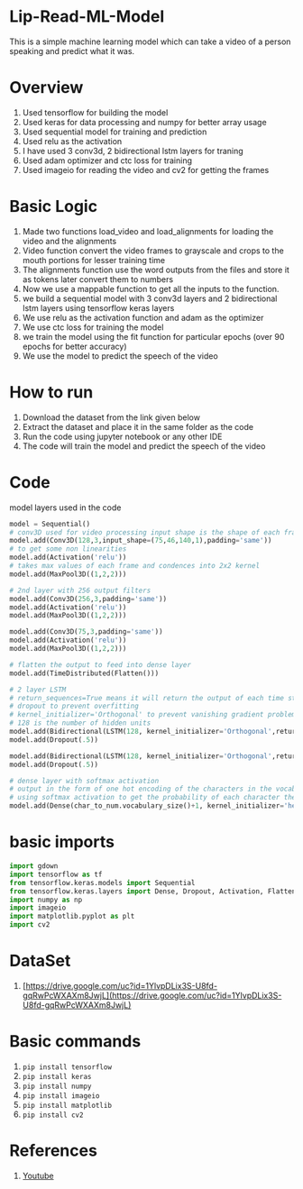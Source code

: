 # Lip-Read-ML-Model

This is a simple machine learning model which can take a video of a person speaking and predict what it was.

# Overview

1. Used tensorflow for building the model
2. Used keras for data processing and numpy for better array usage
3. Used sequential model for training and prediction
4. Used relu as the activation
5. I have used 3 conv3d, 2 bidirectional lstm layers for traning
6. Used adam optimizer and ctc loss for training
7. Used imageio for reading the video and cv2 for getting the frames

# Basic Logic

1. Made two functions load_video and load_alignments for loading the video and the alignments
2. Video function convert the video frames to grayscale and crops to the mouth portions for lesser training time
3. The alignments function use the word outputs from the files and store it as tokens later convert them to numbers
4. Now we use a mappable function to get all the inputs to the function.
5. we build a sequential model with 3 conv3d layers and 2 bidirectional lstm layers using tensorflow keras layers
6. We use relu as the activation function and adam as the optimizer
7. We use ctc loss for training the model
8. we train the model using the fit function for particular epochs (over 90 epochs for better accuracy)
9. We use the model to predict the speech of the video

# How to run

1. Download the dataset from the link given below
2. Extract the dataset and place it in the same folder as the code
3. Run the code using jupyter notebook or any other IDE
4. The code will train the model and predict the speech of the video

# Code

model layers used in the code

```python
model = Sequential()
# conv3D used for video processing input shape is the shape of each frame and 128 output filters and 3 is 3d kernel size
model.add(Conv3D(128,3,input_shape=(75,46,140,1),padding='same'))
# to get some non linearities
model.add(Activation('relu'))
# takes max values of each frame and condences into 2x2 kernel
model.add(MaxPool3D((1,2,2)))

# 2nd layer with 256 output filters
model.add(Conv3D(256,3,padding='same'))
model.add(Activation('relu'))
model.add(MaxPool3D((1,2,2)))

model.add(Conv3D(75,3,padding='same'))
model.add(Activation('relu'))
model.add(MaxPool3D((1,2,2)))

# flatten the output to feed into dense layer
model.add(TimeDistributed(Flatten()))

# 2 layer LSTM
# return_sequences=True means it will return the output of each time step
# dropout to prevent overfitting
# kernel_initializer='Orthogonal' to prevent vanishing gradient problem
# 128 is the number of hidden units
model.add(Bidirectional(LSTM(128, kernel_initializer='Orthogonal',return_sequences=True)))
model.add(Dropout(.5))

model.add(Bidirectional(LSTM(128, kernel_initializer='Orthogonal',return_sequences=True)))
model.add(Dropout(.5))

# dense layer with softmax activation
# output in the form of one hot encoding of the characters in the vocabulary + 1 for blank character
# using softmax activation to get the probability of each character then take the max probability using argmax
model.add(Dense(char_to_num.vocabulary_size()+1, kernel_initializer='he_normal',activation='softmax'))
```

# basic imports

```python
import gdown
import tensorflow as tf
from tensorflow.keras.models import Sequential
from tensorflow.keras.layers import Dense, Dropout, Activation, Flatten, Conv3D, MaxPool3D, TimeDistributed, LSTM, Bidirectional
import numpy as np
import imageio
import matplotlib.pyplot as plt
import cv2
```

# DataSet

1. [https://drive.google.com/uc?id=1YlvpDLix3S-U8fd-gqRwPcWXAXm8JwjL](https://drive.google.com/uc?id=1YlvpDLix3S-U8fd-gqRwPcWXAXm8JwjL)

# Basic commands

1. `pip install tensorflow`
2. `pip install keras`
3. `pip install numpy`
4. `pip install imageio`
5. `pip install matplotlib`
6. `pip install cv2`

# References

1. [Youtube](https://www.youtube.com/watch?v=uKyojQjbx4c)
